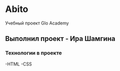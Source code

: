 # Abito
Учебный проект Glo Academy

## Выполнил проект - Ира Шамгина

### Технологии в проекте 
-HTML
-CSS
